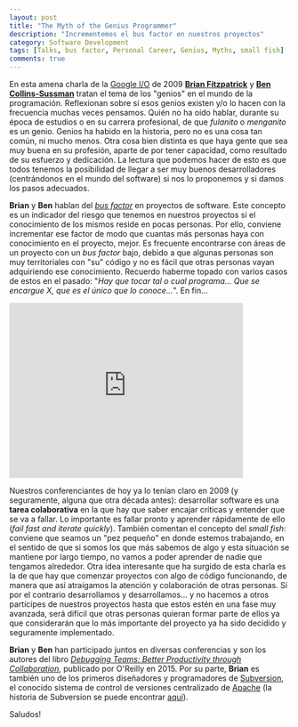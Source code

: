 ```yaml
---
layout: post
title: "The Myth of the Genius Programmer"
description: "Incrementemos el bus factor en nuestros proyectos"
category: Software Development
tags: [Talks, bus factor, Personal Career, Genius, Myths, small fish]
comments: true
---
```


En esta amena charla de la [Google I/O](https://events.google.com/io/) de 2009 [**Brian Fitzpatrick**](http://www.red-bean.com/fitz/) y [**Ben Collins-Sussman**](http://www.red-bean.com/~sussman/) tratan el tema de los "genios" en el mundo de la programación. Reflexionan sobre si esos genios existen y/o lo hacen con la frecuencia muchas veces pensamos. Quién no ha oído hablar, durante su época de estudios o en su carrera profesional, de que *fulanito* o *menganito* es un genio. Genios ha habido en la historia, pero no es una cosa tan común, ni mucho menos. Otra cosa bien distinta es que haya gente que sea muy buena en su profesión, aparte de por tener capacidad, como resultado de su esfuerzo y dedicación. La lectura que podemos hacer de esto es que todos tenemos la posibilidad de llegar a ser muy buenos desarrolladores (centrándonos en el mundo del software) si nos lo proponemos y si damos los pasos adecuados.

**Brian** y **Ben** hablan del [*bus factor*](https://en.wikipedia.org/wiki/Bus_factor) en proyectos de software. Este concepto es un indicador del riesgo que tenemos en nuestros proyectos si el conocimiento de los mismos reside en pocas personas. Por ello, conviene incrementar ese factor de modo que cuantas más personas haya con conocimiento en el proyecto, mejor. Es frecuente encontrarse con áreas de un proyecto con un *bus factor* bajo, debido a que algunas personas son muy territoriales con "su" código y no es fácil que otras personas vayan adquiriendo ese conocimiento. Recuerdo haberme topado con varios casos de estos en el pasado: "*Hay que tocar tal o cual programa... Que se encargue X, que es el único que lo conoce...*". En fin...

<iframe width="420" height="315" src="https://www.youtube.com/embed/0SARbwvhupQ" frameborder="0" allowfullscreen>&nbsp;</iframe>
<p></p>

Nuestros conferenciantes de hoy ya lo tenían claro en 2009 (y seguramente, alguna que otra década antes): desarrollar software es una **tarea colaborativa** en la que hay que saber encajar críticas y entender que se va a fallar. Lo importante es fallar pronto y aprender rápidamente de ello (*fail fast and iterate quickly*). También comentan el concepto del *small fish*: conviene que seamos un "pez pequeño" en donde estemos trabajando, en el sentido de que si somos los que más sabemos de algo y esta situación se mantiene por largo tiempo, no vamos a poder aprender de nadie que tengamos alrededor. Otra idea interesante que ha surgido de esta charla es la de que hay que comenzar proyectos con algo de código funcionando, de manera que así atraigamos la atención y colaboración de otras personas. Si por el contrario desarrollamos y desarrollamos... y no hacemos a otros partícipes de nuestros proyectos hasta que estos estén en una fase muy avanzada, será difícil que otras personas quieran formar parte de ellos ya que considerarán que lo más importante del proyecto ya ha sido decidido y seguramente implementado. 

**Brian** y **Ben** han participado juntos en diversas conferencias y son los autores del libro [*Debugging Teams: Better Productivity through Collaboration*](http://shop.oreilly.com/product/0636920042372.do), publicado por O'Reilly en 2015. Por su parte, **Brian** es también uno de los primeros diseñadores y  programadores de [Subversion](https://subversion.apache.org/), el conocido sistema de control de versiones centralizado de [Apache](http://www.apache.org/) (la historia de Subversion se puede encontrar [aquí](http://svnbook.red-bean.com/en/1.7/svn.intro.whatis.html)).

Saludos!